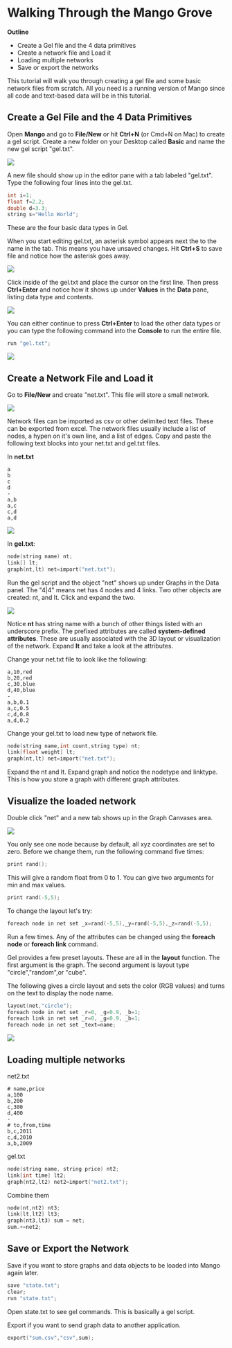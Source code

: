 Walking Through the Mango Grove
================

**Outline**

* Create a Gel file and the 4 data primitives
* Create a network file and Load it
* Loading multiple networks
* Save or export the networks

This tutorial will walk you through creating a gel file and some basic network files from scratch. All you need is a running version of Mango since all code and text-based data will be in this tutorial.

Create a Gel File and the 4 Data Primitives
----
Open **Mango** and go to **File/New** or hit **Ctrl+N** (or Cmd+N on Mac) to create a gel script. Create a new folder on your Desktop called **Basic** and name the new gel script "gel.txt". 

![](imgs/img03.png)

A new file should show up in the editor pane with a tab labeled "gel.txt". Type the following four lines into the gel.txt. 

```c
int i=1;
float f=2.2;
double d=3.3;
string s="Hello World";
```

These are the four basic data types in Gel. 

When you start editing gel.txt, an asterisk symbol appears next the to the name in the tab. This means you have unsaved changes. Hit **Ctrl+S** to save file and notice how the asterisk goes away. 

![](imgs/img04.png)

Click inside of the gel.txt and place the cursor on the first line. Then press **Ctrl+Enter** and notice how it shows up under **Values** in the **Data** pane, listing data type and contents. 

![](imgs/img05.png)

You can either continue to press **Ctrl+Enter** to load the other data types or you can type the following command into the **Console** to run the entire file.

```c
run "gel.txt";
```
![](imgs/img06.png)

Create a Network File and Load it
----
Go to **File/New** and create "net.txt". This file will store a small network. 

![](imgs/img07.png)

Network files can be imported as csv or other delimited text files. These can be exported from excel. The network files usually include a list of nodes, a hypen on it's own line, and a list of edges. Copy and paste the following text blocks into your net.txt and gel.txt files. 

In **net.txt**
```
a
b
c
d
-
a,b
a,c
c,d
a,d
```
![](imgs/img08.png)

In **gel.txt**:
```c
node(string name) nt;
link[] lt;
graph(nt,lt) net=import("net.txt");
```

Run the gel script and the object "net" shows up under Graphs in the Data panel. The "4|4" means net has 4 nodes and 4 links. Two other objects are created: nt, and lt. Click and expand the two.

![](imgs/img11.png)

Notice **nt** has string name with a bunch of other things listed with an underscore prefix. The prefixed attributes are called **system-defined attributes**. These are usually associated with the 3D layout or visualization of the network. Expand **lt** and take a look at the attributes. 

Change your net.txt file to look like the following:

```
a,10,red
b,20,red
c,30,blue
d,40,blue
-
a,b,0.1
a,c,0.5
c,d,0.8
a,d,0.2
```

Change your gel.txt to load new type of network file.

```c
node(string name,int count,string type) nt;
link[float weight] lt;
graph(nt,lt) net=import("net.txt");
```
Expand the nt and lt. Expand graph and notice the nodetype and linktype. This is how you store a graph with different graph attributes. 

Visualize the loaded network
---
Double click "net" and a new tab shows up in the Graph Canvases area.

![](imgs/img09.png)

You only see one node because by default, all xyz coordinates are set to zero. Before we change them, run the following command five times:

```c
print rand();
```
This will give a random float from 0 to 1. You can give two arguments for min and max values.

```c
print rand(-5,5);
```

To change the layout let's try:

```c
foreach node in net set _x=rand(-5,5),_y=rand(-5,5),_z=rand(-5,5);
```

Run a few times. Any of the attributes can be changed using the **foreach node** or **foreach link** command.

Gel provides a few preset layouts. These are all in the **layout** function. The first argument is the graph. The second argument is layout type "circle","random",or "cube". 

The following gives a circle layout and sets the color (RGB values) and turns on the text to display the node name.

```c
layout(net,"circle");
foreach node in net set _r=0, _g=0.9, _b=1;
foreach link in net set _r=0, _g=0.9, _b=1;
foreach node in net set _text=name;
```

![](imgs/img10.png)

Loading multiple networks
---
net2.txt
```
# name,price
a,100
b,200
c,300
d,400
-
# to,from,time
b,c,2011
c,d,2010
a,b,2009
```

gel.txt

```c
node(string name, string price) nt2;
link[int time] lt2;
graph(nt2,lt2) net2=import("net2.txt");
```

Combine them

```c
node(nt,nt2) nt3;
link[lt,lt2] lt3;
graph(nt3,lt3) sum = net;
sum.+=net2;
```
Save or Export the Network
----

Save if you want to store graphs and data objects to be loaded into Mango again later.
```c
save "state.txt";
clear;
run "state.txt";
```
Open state.txt to see gel commands. This is basically a gel script.

Export if you want to send graph data to another application.

```c
export("sum.csv","csv",sum);
```

